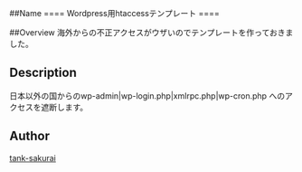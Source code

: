 ##Name
==== Wordpress用htaccessテンプレート ====

##Overview
海外からの不正アクセスがウザいのでテンプレートを作っておきました。

## Description
日本以外の国からのwp-admin|wp-login.php|xmlrpc.php|wp-cron.php
へのアクセスを遮断します。


## Author

[tank-sakurai](https://github.com/sakutomo)
